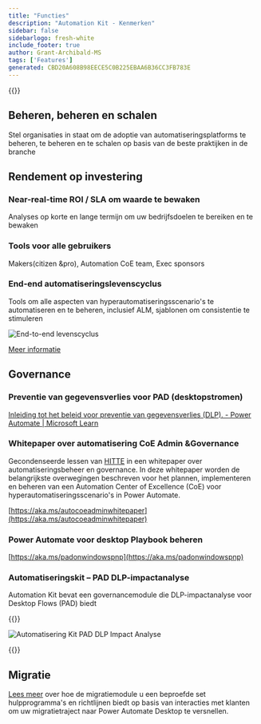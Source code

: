 ```yaml
---
title: "Functies"
description: "Automation Kit - Kenmerken"
sidebar: false
sidebarlogo: fresh-white
include_footer: true
author: Grant-Archibald-MS
tags: ['Features']
generated: CBD20A608B98EECE5C0B225EBAA6B36CC3FB783E
---
```


{{<toc>}}

## Beheren, beheren en schalen

Stel organisaties in staat om de adoptie van automatiseringsplatforms te beheren, te beheren en te schalen op basis van de beste praktijken in de branche

## Rendement op investering

### Near-real-time ROI / SLA om waarde te bewaken

Analyses op korte en lange termijn om uw bedrijfsdoelen te bereiken en te bewaken

### Tools voor alle gebruikers

Makers(citizen &pro), Automation CoE team, Exec sponsors

### End-end automatiseringslevenscyclus

Tools om alle aspecten van hyperautomatiseringsscenario's te automatiseren en te beheren, inclusief ALM, sjablonen om consistentie te stimuleren

![End-to-end levenscyclus](/images/illustrations/end-to-end.png)

[Meer informatie](https://learn.microsoft.com/power-automate/guidance/automation-kit/overview/automation-coe-strategy#automation-lifecycle)

## Governance

### Preventie van gegevensverlies voor PAD (desktopstromen)

[Inleiding tot het beleid voor preventie van gegevensverlies (DLP). - Power Automate | Microsoft Learn](https://learn.microsoft.com/power-automate/prevent-data-loss#data-loss-prevention-for-desktop-flows-preview)

### Whitepaper over automatisering CoE Admin &Governance

Gecondenseerde lessen van [HITTE](https://learn.microsoft.com/power-platform/guidance/automation-coe/heat) in een whitepaper over automatiseringsbeheer en governance. In deze whitepaper worden de belangrijkste overwegingen beschreven voor het plannen, implementeren en beheren van een Automation Center of Excellence (CoE) voor hyperautomatiseringsscenario's in Power Automate. 

[https://aka.ms/autocoeadminwhitepaper](https://aka.ms/autocoeadminwhitepaper)

### Power Automate voor desktop Playbook beheren

[https://aka.ms/padonwindowspnp](https://aka.ms/padonwindowspnp)

### Automatiseringskit – PAD DLP-impactanalyse

Automation Kit bevat een governancemodule die DLP-impactanalyse voor Desktop Flows (PAD) biedt

{{<border>}}

![Automatisering Kit PAD DLP Impact Analyse](/images/pad-dlp-impact.png)

{{</border>}}




## Migratie

[Lees meer](/nl/migration) over hoe de migratiemodule u een beproefde set hulpprogramma's en richtlijnen biedt op basis van interacties met klanten om uw migratietraject naar Power Automate Desktop te versnellen.
